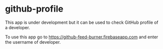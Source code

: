 # github-profile

This app is under development but it can be used to check GitHub profile of a developer.

To use this app go to https://github-feed-burner.firebaseapp.com and enter the username of developer.
